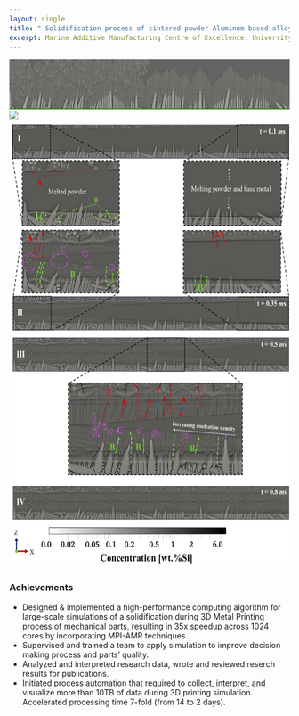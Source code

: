 ```yaml
---
layout: single
title: " Solidification process of sintered powder Aluminum-based alloys."
excerpt: Marine Additive Manufacturing Centre of Excellence, University of New Brunswick February 2018 - August 2021
---
```



<img src="/assets/images/project-screenshots/Solidifcation.gif" width="900" height="90">

<br clear="down"/>

<img src="/assets/images/project-screenshots/thermal.gif" width="700">

<img src="/assets/images/project-screenshots/cover_photo.png" width="600" height="800"/>

<br clear="down">

### Achievements   
<ul>
<li>Designed & implemented a high-performance computing algorithm for large-scale simulations of a solidification during 3D Metal Printing process of mechanical parts, resulting in 35x speedup across 1024 cores by incorporating MPI-AMR techniques. </li> 
<li> Supervised and trained a team to apply simulation to improve decision making process and parts’ quality. </li>   
<li> Analyzed and interpreted research data, wrote and reviewed reserch results for publications.     
<li>Initiated process automation that required to collect, interpret, and visualize more than 10TB of data during 3D printing simulation. Accelerated processing time 7-fold (from 14 to 2 days).</li> 
</ul>
